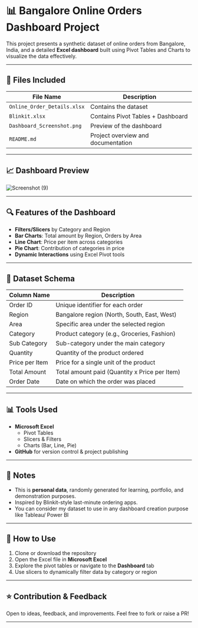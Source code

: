 # 📊 Bangalore Online Orders Dashboard Project

This project presents a synthetic dataset of online orders from Bangalore, India, and a detailed **Excel dashboard** built using Pivot Tables and Charts to visualize the data effectively.

---

## 📁 Files Included

| File Name                         | Description                               |
|----------------------------------|-------------------------------------------|
| `Online_Order_Details.xlsx` | Contains the dataset                        |
| `Blinkit.xlsx` |  Contains Pivot Tables + Dashboard               |
| `Dashboard_Screenshot.png`       | Preview of the dashboard                  |
| `README.md`                      | Project overview and documentation        |

---

## 📈 Dashboard Preview

![Screenshot (9)](https://github.com/user-attachments/assets/12e0bfde-0aef-4d3f-828e-e737ec257e2a)

---

## 🔍 Features of the Dashboard

- **Filters/Slicers** by Category and Region
- **Bar Charts**: Total amount by Region, Orders by Area
- **Line Chart**: Price per item across categories
- **Pie Chart**: Contribution of categories in price
- **Dynamic Interactions** using Excel Pivot tools

---

## 🧾 Dataset Schema

| Column Name       | Description                                     |
|-------------------|-------------------------------------------------|
| Order ID          | Unique identifier for each order                |
| Region            | Bangalore region (North, South, East, West)     |
| Area              | Specific area under the selected region         |
| Category          | Product category (e.g., Groceries, Fashion)     |
| Sub Category      | Sub-category under the main category            |
| Quantity          | Quantity of the product ordered                 |
| Price per Item    | Price for a single unit of the product          |
| Total Amount      | Total amount paid (Quantity x Price per Item)   |
| Order Date        | Date on which the order was placed              |

---

## 📊 Tools Used

- **Microsoft Excel**
  - Pivot Tables
  - Slicers & Filters
  - Charts (Bar, Line, Pie)
- **GitHub** for version control & project publishing

---

## 📌 Notes

- This is **personal data**, randomly generated for learning, portfolio, and demonstration purposes.
- Inspired by Blinkit-style last-minute ordering apps.
- You can consider my dataset to use in any dashboard creation purpose like Tableau/ Power BI

---

## 🚀 How to Use

1. Clone or download the repository
2. Open the Excel file in **Microsoft Excel**
3. Explore the pivot tables or navigate to the **Dashboard** tab
4. Use slicers to dynamically filter data by category or region

---

## ⭐ Contribution & Feedback

Open to ideas, feedback, and improvements. Feel free to fork or raise a PR!

---
